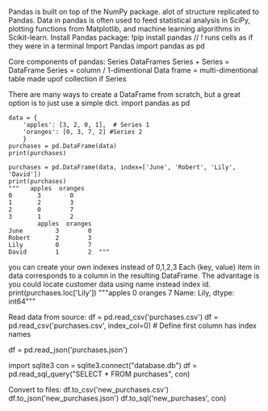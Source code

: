 Pandas is built on top of the NumPy package. alot of structure replicated to Pandas.
Data in pandas is often used to feed statistical analysis in SciPy, plotting functions from Matplotlib, and machine learning algorithms in Scikit-learn.
Install Pandas package:
    !pip install pandas // ! runs cells as if they were in a terminal
Import Pandas
    import pandas as pd

Core components of pandas:
    Series
    DataFrames
Series + Series = DataFrame
Series = column / 1-dimentional 
Data frame = multi-dimentional table made upof collection if Series

There are many ways to create a DataFrame from scratch, but a great option is to just use a simple dict.
    import pandas as pd
    
    data = {
        'apples': [3, 2, 0, 1],  # Series 1
        'oranges': [0, 3, 7, 2] #Series 2
        }
    purchases = pd.DataFrame(data)
    print(purchases)
   
    purchases = pd.DataFrame(data, index=['June', 'Robert', 'Lily', 'David'])
    print(purchases)
    """   apples  oranges
    0       3        0
    1       2        3
    2       0        7
    3       1        2
            apples  oranges
    June         3        0
    Robert       2        3
    Lily         0        7
    David        1        2  """

you can create your own indexes instead of 0,1,2,3
Each (key, value) item in data corresponds to a column in the resulting DataFrame.
The advantage is you could locate customer data using name instead index id.
    print(purchases.loc['Lily'])
    """apples     0
    oranges    7
    Name: Lily, dtype: int64"""

Read data from source:
df = pd.read_csv('purchases.csv')
df = pd.read_csv('purchases.csv', index_col=0) # Define first column has index names

df = pd.read_json('purchases.json')

import sqlite3
con = sqlite3.connect("database.db")
df = pd.read_sql_query("SELECT * FROM purchases", con)

Convert to files:
df.to_csv('new_purchases.csv')
df.to_json('new_purchases.json')
df.to_sql('new_purchases', con)
